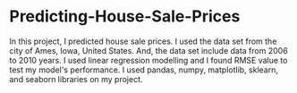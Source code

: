 # Predicting-House-Sale-Prices
In this project, I predicted house sale prices. I used the data set from the city of Ames, Iowa, United States. And, the data set include data  from 2006 to 2010 years. 
I used linear regression modelling and I found RMSE value to test my model's performance. I used pandas, numpy, matplotlib, sklearn, and seaborn libraries on my project.




